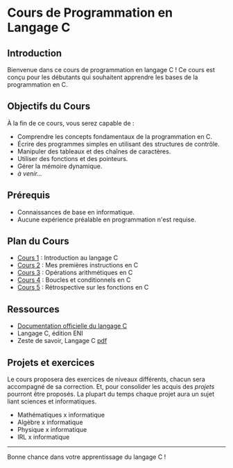 # Cours de Programmation en Langage C

## Introduction

Bienvenue dans ce cours de programmation en langage C ! Ce cours est conçu pour les débutants qui souhaitent apprendre les bases de la programmation en C.

## Objectifs du Cours

À la fin de ce cours, vous serez capable de :

- Comprendre les concepts fondamentaux de la programmation en C.
- Écrire des programmes simples en utilisant des structures de contrôle.
- Manipuler des tableaux et des chaînes de caractères.
- Utiliser des fonctions et des pointeurs.
- Gérer la mémoire dynamique.
- *à venir...*

## Prérequis

- Connaissances de base en informatique.
- Aucune expérience préalable en programmation n'est requise.

## Plan du Cours

- [Cours 1](https://github.com/killianreine/Programmation-C/wiki/Introduction) : Introduction au langage C
- [Cours 2](https://github.com/killianreine/Programmation-C/wiki/Premiers-pas) : Mes premières instructions en C
- [Cours 3](https://github.com/killianreine/Programmation-C/wiki/Un-peu-d'arithmétique-et-de-logique) : Opérations arithmétiques en C
- [Cours 4](https://github.com/killianreine/Programmation-C/wiki/04-‐-Conditions-et-boucles) : Boucles et conditionnels en C
- [Cours 5](https://github.com/killianreine/Programmation-C/wiki/05-‐-Retour-sur-les-fonctions) : Rétrospective sur les fonctions en C

## Ressources

- [Documentation officielle du langage C](https://en.cppreference.com/w/c)
- Langage C, édition ENI
- Zeste de savoir, Langage C [pdf](https://zestedesavoir.com/tutoriels/pdf/755/le-langage-c-1.pdf)

## Projets et exercices

Le cours proposera des exercices de niveaux différents, chacun sera accompagné de sa correction. Et, pour consolider les acquis des *projets* pourront être proposés. La plupart du temps chaque projet aura un sujet liant sciences et informatiques.
- Mathématiques x informatique
- Algèbre x informatique
- Physique x informatique
- IRL x informatique

---

Bonne chance dans votre apprentissage du langage C !